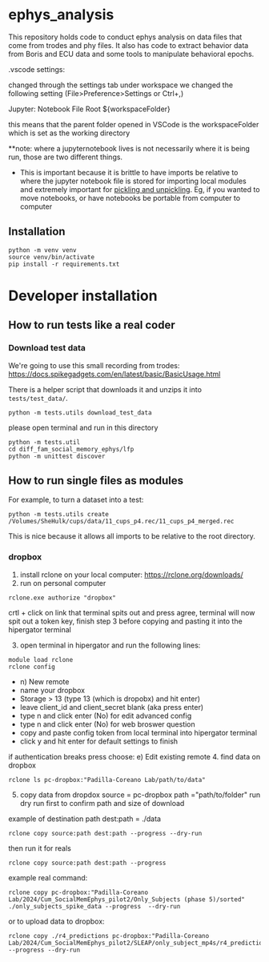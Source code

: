 # ephys_analysis
This repository holds code to conduct ephys analysis on data files that come from trodes and phy files. It also has code to extract behavior data from Boris and ECU data and some tools to manipulate behavioral epochs. 



.vscode settings: 

changed through the settings tab under workspace we changed the following setting (File>Preference>Settings or Ctrl+,)

Jupyter: Notebook File Root
${workspaceFolder}

this means that the parent folder opened in VSCode is the workspaceFolder which is set as the working directory 

**note: where a jupyternotebook lives is not necessarily where
it is being run, those are two different things. 

- This is important because it is brittle to have imports be relative to where the jupyter notebook file is stored for importing local modules and extremely important for [pickling and unpickling](https://stackoverflow.com/a/2121918). Eg, if you wanted to move notebooks, or have notebooks be portable from computer to computer

## Installation

```
python -m venv venv
source venv/bin/activate
pip install -r requirements.txt
```

# Developer installation

## How to run tests like a real coder

### Download test data

We're going to use this small recording from trodes:
https://docs.spikegadgets.com/en/latest/basic/BasicUsage.html

There is a helper script that downloads it and unzips it into `tests/test_data/`.

```
python -m tests.utils download_test_data
```

please open terminal and run in this directory

```
python -m tests.util
cd diff_fam_social_memory_ephys/lfp
python -m unittest discover
```

## How to run single files as modules

For example, to turn a dataset into a test:

```
python -m tests.utils create /Volumes/SheHulk/cups/data/11_cups_p4.rec/11_cups_p4_merged.rec
```

This is nice because it allows all imports to be relative to the root directory.




### dropbox
1. install rclone on your local computer: https://rclone.org/downloads/
2. run on personal computer 
```
rclone.exe authorize "dropbox"
```

crtl + click on link that terminal spits out and press agree, terminal will now spit out a token key, finish step 3 before copying and pasting it into the hipergator terminal

3. open terminal in hipergator and run the following lines: 
```
module load rclone
rclone config
```

- n) New remote
- name your dropbox
- Storage > 13 (type 13 (which is dropobx) and hit enter) 
- leave client_id and client_secret blank (aka press enter) 
- type n and click enter (No) for edit advanced config
- type n and click enter (No) for web broswer question
- copy and paste config token from local terminal into hipergator terminal
- click y and hit enter for default settings to finish

if authentication breaks press choose: e) Edit existing remote 
4. find data on dropbox
```
rclone ls pc-dropbox:"Padilla-Coreano Lab/path/to/data"
```
5. copy data from dropdox
source = pc-dropbox
path ="path/to/folder"
run dry run first to confirm path and size of download 

example of destination path
dest:path = ./data 
```
rclone copy source:path dest:path --progress --dry-run
```
then run it for reals
```
rclone copy source:path dest:path --progress
```

example real command:
```
rclone copy pc-dropbox:"Padilla-Coreano Lab/2024/Cum_SocialMemEphys_pilot2/Only_Subjects (phase 5)/sorted" ./only_subjects_spike_data --progress  --dry-run
```

or to upload data to dropbox: 

```
rclone copy ./r4_predictions pc-dropbox:"Padilla-Coreano Lab/2024/Cum_SocialMemEphys_pilot2/SLEAP/only_subject_mp4s/r4_predictions" --progress --dry-run
```
